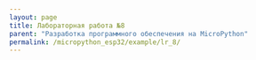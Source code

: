 ```yaml
---
layout: page
title: Лабораторная работа №8
parent: "Разработка программного обеспечения на MicroPython"
permalink: /micropython_esp32/example/lr_8/
---
```



``` python
```